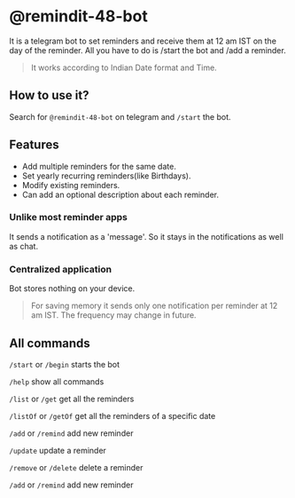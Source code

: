# @remindit-48-bot
It is a telegram bot to set reminders and receive them at 12 am IST on the day of the reminder. All you have to do is /start the bot and /add a reminder.

> It works according to Indian Date format and Time.

## How to use it?
Search for `@remindit-48-bot` on telegram and `/start` the bot.

## Features
- Add multiple reminders for the same date.
- Set yearly recurring reminders(like Birthdays).
- Modify existing reminders.
- Can add an optional description about each reminder.

### Unlike most reminder apps
It sends a notification as a 'message'. So it stays in the notifications as well as chat.

### Centralized application
Bot stores nothing on your device.
> For saving memory it sends only one notification per reminder at 12 am IST. The frequency may change in future.

## All commands
`/start` or `/begin` starts the bot

`/help` show all commands

`/list` or `/get` get all the reminders

`/listOf` or `/getOf` get all the reminders of a specific date

`/add` or `/remind` add new reminder

`/update` update a reminder

`/remove` or `/delete` delete a reminder

`/add` or `/remind` add new reminder
